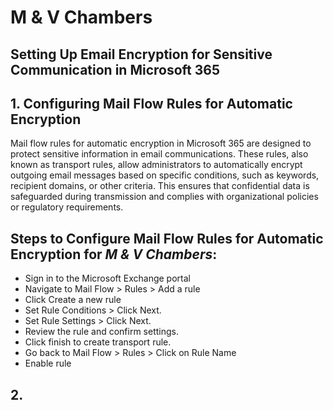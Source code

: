 # M & V Chambers

## Setting Up Email Encryption for Sensitive Communication in Microsoft 365

## 1. Configuring Mail Flow Rules for Automatic Encryption
Mail flow rules for automatic encryption in Microsoft 365 are designed to protect sensitive information in email communications. These rules, also known as transport rules, allow administrators to automatically encrypt outgoing email messages based on specific conditions, such as keywords, recipient domains, or other criteria. This ensures that confidential data is safeguarded during transmission and complies with organizational policies or regulatory requirements.

## Steps to Configure Mail Flow Rules for Automatic Encryption for *M & V Chambers*:
- Sign in to the Microsoft Exchange portal
- Navigate to Mail Flow > Rules > Add a rule
- Click Create a new rule
- Set Rule Conditions > Click Next.
- Set Rule Settings > Click Next.
- Review the rule and confirm settings.
- Click finish to create transport rule.
- Go back to Mail Flow > Rules > Click on Rule Name
- Enable rule

## 2. 






